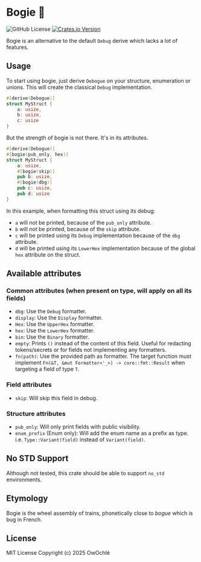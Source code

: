 # Bogie 🚃
![GitHub License](https://img.shields.io/github/license/owochle/bogie?style=for-the-badge)
[![Crates.io Version](https://img.shields.io/crates/v/bogie?style=for-the-badge)](https://crates.io/crates/bogie)

Bogie is an alternative to the default `Debug` derive which lacks a lot of features.

## Usage
To start using bogie, just derive `Debogue` on your structure, enumeration or unions. This will create the classical `Debug` implementation.
```rust
#[derive(Debogue)]
struct MyStruct {
    a: usize,
    b: usize,
    c: usize
}
```

But the strength of bogie is not there. It's in its attributes.
```rust
#[derive(Debogue)]
#[bogie(pub_only, hex)]
struct MyStruct {
    a: usize,
    #[bogie(skip)]
    pub b: usize,
    #[bogie(dbg)]
    pub c: usize,
    pub d: usize
}
```
In this example, when formatting this struct using its debug:
- `a` will not be printed, because of the `pub_only` attribute.
- `b` will not be printed, because of the `skip` attribute.
- `c` will be printed using its `Debug` implementation because of the `dbg` attribute.
- `d` will be printed using its `LowerHex` implementation because of the global `hex` attribute on the struct.

## Available attributes
### Common attributes (when present on type, will apply on all its fields)
- `dbg`: Use the `Debug` formatter.
- `display`: Use the `Display` formatter.
- `Hex`: Use the `UpperHex` formatter.
- `hex`: Use the `LowerHex` formatter.
- `bin`: Use the `Binary` formatter.
- `empty`: Prints `()` instead of the content of this field. Useful for redacting tokens/secrets 
  or for fields not implementing any formatters.
- `fn(path)`: Use the provided path as formatter. 
  The target function must implement `Fn(&T, &mut Formatter<'_>) -> core::fmt::Result` when targeting a field of type `T`.

### Field attributes
- `skip`: Will skip this field in debug.

### Structure attributes
- `pub_only`: Will only print fields with public visibility.
- `enum_prefix` (Enum only): Will add the enum name as a prefix as type. i.e. `Type::Variant(field)` instead of `Variant(field)`.

## No STD Support
Although not tested, this crate should be able to support `no_std` environments.

## Etymology
Bogie is the wheel assembly of trains, phonetically close to *bogue* which is bug in French.

## License
MIT License Copyright (c) 2025 OwOchlé